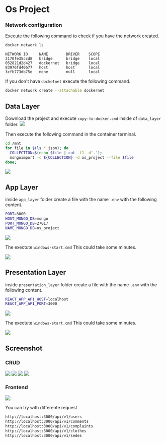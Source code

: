 # Os Project

### Network configuration

Execute the following command to check if you have the network created.

```sh
docker network ls
```

```
NETWORK ID     NAME        DRIVER    SCOPE
2170fe35ccd8   bridge      bridge    local
052821d2d427   dockernet   bridge    local
83976fd40b77   host        host      local
3cfb773db75e   none        null      local
```
If you don't have `docketnet` execute the following command.

```sh
docker network create --attachable dockernet
```

## Data Layer

Download the project and execute `copy-to-docker.cmd` inside of `data_layer` folder.
![](./screenshots/data/01_start_docker.png)

Then execute the following command in the container terminal.
```sh
cd /mnt
for file in $(ls *.json); do
  COLLECTION=$(echo $file | cut -f1 -d'.');
  mongoimport -c ${COLLECTION} -d os_project --file $file
done;
```
![](./screenshots/data/02_load_collections.png)

## App Layer

inside `app_layer` folder create a file with the name `.env` with the following content.

```sh
PORT=3000
HOST_MONGO_DB=mongo
PORT_MONGO_DB=27017
NAME_MONGO_DB=os_project
```
![](./screenshots/app/01_create_env.png)

The exectute `windows-start.cmd`
This could take some minutes.

![](./screenshots/app/02_start_container.png)

## Presentation Layer

inside `presentation_layer` folder create a file with the name `.env` with the following content.

```sh
REACT_APP_API_HOST=localhost
REACT_APP_API_PORT=3000
```
![](./screenshots/presentation/01_create_env_variables.png)

The exectute `windows-start.cmd`
This could take some minutes.

![](./screenshots/presentation/02_create_docker_container.png)

## Screenshot

### CRUD

![](./screenshots/app/04_get.png)
![](./screenshots/app/04_post.png)
![](./screenshots/app/04_put.png)
![](./screenshots/app/04_delete.png)

### Frontend

![](./screenshots/presentation/03_example.png)

You can try with differente request

```sh
http://localhost:3000/api/v1/users
http://localhost:3000/api/v1/comments
http://localhost:3000/api/v1/complaints
http://localhost:3000/api/v1/clothes
http://localhost:3000/api/v1/sedes
```